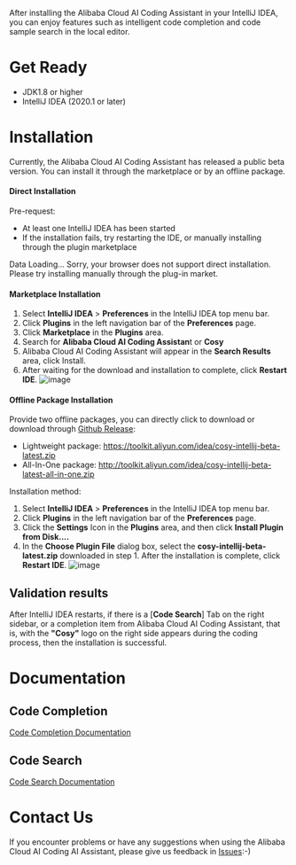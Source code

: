 After installing the Alibaba Cloud AI Coding Assistant in your IntelliJ IDEA, you can enjoy features such as intelligent code completion and code sample search in the local editor.

# Get Ready

- JDK1.8 or higher
- IntelliJ IDEA (2020.1 or later)

# Installation

Currently, the Alibaba Cloud AI Coding Assistant has released a public beta version. You can install it through the marketplace or by an offline package.

<!-- tabs:start -->

#### **Direct Installation**

Pre-request:
* At least one IntelliJ IDEA has been started
* If the installation fails, try restarting the IDE, or manually installing through the plugin marketplace

<span id='intellij-plugin-button'>Data Loading...</span>
<noscript>
Sorry, your browser does not support direct installation. Please try installing manually through the plug-in market.
</noscript>


#### **Marketplace Installation**

1. Select **IntelliJ IDEA** > **Preferences** in the IntelliJ IDEA top menu bar.
2. Click **Plugins** in the left navigation bar of the **Preferences** page.
3. Click **Marketplace** in the **Plugins** area.
4. Search for **Alibaba Cloud AI Coding Assistan**t or **Cosy**
5. Alibaba Cloud AI Coding Assistant will appear in the **Search Results** area, click Install.
6. After waiting for the download and installation to complete, click **Restart IDE**. 
![image](https://img.alicdn.com/imgextra/i4/O1CN01jERvSm1ejSAJWWgDC_!!6000000003907-0-tps-2654-1400.jpg)

#### **Offline Package Installation**

Provide two offline packages, you can directly click to download or download through [Github Release](https://github.com/alibaba-cloud-toolkit/cosy/releases):

* Lightweight package: <a href="https://toolkit.aliyun.com/idea/cosy-intellij-beta-latest.zip" download="download">https://toolkit.aliyun.com/idea/cosy-intellij-beta-latest.zip</a>
* All-In-One package: <a href="http://toolkit.aliyun.com/idea/cosy-intellij-beta-latest-all-in-one.zip" download="download">http://toolkit.aliyun.com/idea/cosy-intellij-beta-latest-all-in-one.zip</a>

Installation method:

1. Select **IntelliJ IDEA** > **Preferences** in the IntelliJ IDEA top menu bar.
2. Click **Plugins** in the left navigation bar of the **Preferences** page.
3. Click the **Settings** Icon in the **Plugins** area, and then click **Install Plugin from Disk....**
4. In the **Choose Plugin File** dialog box, select the **cosy-intellij-beta-latest.zip** downloaded in step 1. After the installation is complete, click **Restart IDE**. 
![image](https://img.alicdn.com/imgextra/i3/O1CN01hzRLdp1LACysYVSiN_!!6000000001258-2-tps-1958-616.png)

<!-- tabs:end -->

## Validation results

After IntelliJ IDEA restarts, if there is a [**Code Search**] Tab on the right sidebar, or a completion item from Alibaba Cloud AI Coding Assistant, that is, with the **"Cosy"** logo on the right side appears during the coding process, then the installation is successful.

# Documentation

## Code Completion

[Code Completion Documentation](en-us/guide/how-to-use-completion.md)

## Code Search

[Code Search Documentation](en-us/guide/how-to-use-codesearch.md)

# Contact Us

If you encounter problems or have any suggestions when using the Alibaba Cloud AI Coding AI Assistant, please give us feedback in [Issues]([https://github.com/alibaba-cloud-toolkit/cosy/issues](https://github.com/alibaba-cloud-toolkit/cosy/issues)):-)

<script>
function getQueryVariable(target_param){
    let urlHash = window.location.hash;
    let index = urlHash.indexOf("?");
    if (index < 0) {
        return "";
    }
    let query = urlHash.substring(index+1);
    let vars = query.split("&");
    for (let i = 0; i < vars.length; i++) {
        let pair = vars[i].split("=");
        if(pair[0] == target_param) {
            return pair[1];
        }
    }
    return "";
}
let dataMap = {
    "direct_install": "直接安装",
    "market_install": "插件市场安装",
    "offline_install": "离线包安装",
};
let tabValue = getQueryVariable("tab");
if (tabValue && dataMap.hasOwnProperty(tabValue)) {
    let tabs = document.querySelectorAll(".docsify-tabs__tab");
    for (let tab of tabs) {
        let tabName = tab.getAttribute("data-tab");
        if (tabName === dataMap[tabValue]) {
            tab.setAttribute("class", "docsify-tabs__tab docsify-tabs__tab--active");
        } else {
            tab.setAttribute("class", "docsify-tabs__tab");
        }
    }
}


</script>

